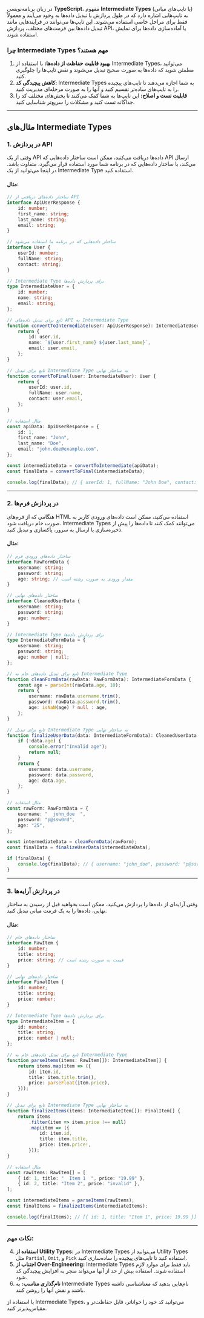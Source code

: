 در زبان برنامه‌نویسی **TypeScript**، مفهوم **Intermediate Types** (یا تایپ‌های میانی) به تایپ‌هایی اشاره دارد که در طول پردازش یا تبدیل داده‌ها به وجود می‌آیند و معمولاً فقط برای مراحل خاصی استفاده می‌شوند. این تایپ‌ها می‌توانند در فرآیندهایی مانند تبدیل داده‌ها بین فرمت‌های مختلف، پردازش API، یا آماده‌سازی داده‌ها برای نمایش استفاده شوند.

### چرا Intermediate Types مهم هستند؟
1. **بهبود قابلیت حفاظت از داده‌ها:** با استفاده از Intermediate Types، می‌توانید مطمئن شوید که داده‌ها به صورت صحیح تبدیل می‌شوند و نقض تایپ‌ها را جلوگیری کنید.
2. **کاهش پیچیدگی کد:** Intermediate Types به شما اجازه می‌دهند تا تایپ‌های پیچیده را به تایپ‌های ساده‌تر تقسیم کنید و آنها را به صورت مرحله‌ای مدیریت کنید.
3. **قابلیت تست و اصلاح:** این تایپ‌ها به شما کمک می‌کنند تا بخش‌های مختلف کد را جداگانه تست کنید و مشکلات را سریع‌تر شناسایی کنید.

---

## مثال‌های Intermediate Types

### 1. **در پردازش API**
وقتی از یک API داده‌ها دریافت می‌کنید، ممکن است ساختار داده‌هایی که API ارسال می‌کند، با ساختار داده‌هایی که در برنامه شما مورد استفاده قرار می‌گیرد، متفاوت باشد. در اینجا می‌توانید از یک Intermediate Type استفاده کنید.

#### مثال:
```typescript
// ساختار داده‌های دریافتی از API
interface ApiUserResponse {
    id: number;
    first_name: string;
    last_name: string;
    email: string;
}

// ساختار داده‌هایی که در برنامه ما استفاده می‌شود
interface User {
    userId: number;
    fullName: string;
    contact: string;
}

// Intermediate Type برای پردازش داده‌ها
type IntermediateUser = {
    id: number;
    name: string;
    email: string;
};

// تابع برای تبدیل داده‌های API به Intermediate Type
function convertToIntermediate(user: ApiUserResponse): IntermediateUser {
    return {
        id: user.id,
        name: `${user.first_name} ${user.last_name}`,
        email: user.email,
    };
}

// تابع برای تبدیل Intermediate Type به ساختار نهایی
function convertToFinal(user: IntermediateUser): User {
    return {
        userId: user.id,
        fullName: user.name,
        contact: user.email,
    };
}

// مثال استفاده
const apiData: ApiUserResponse = {
    id: 1,
    first_name: "John",
    last_name: "Doe",
    email: "john.doe@example.com",
};

const intermediateData = convertToIntermediate(apiData);
const finalData = convertToFinal(intermediateData);

console.log(finalData); // { userId: 1, fullName: "John Doe", contact: "john.doe@example.com" }
```

---

### 2. **در پردازش فرم‌ها**
هنگامی که از فرم‌های HTML استفاده می‌کنید، ممکن است داده‌های ورودی کاربر به صورت خام دریافت شود. Intermediate Types می‌توانند کمک کنند تا داده‌ها را پیش از ذخیره‌سازی یا ارسال به سرور، پاکسازی و تبدیل کنید.

#### مثال:
```typescript
// ساختار داده‌های ورودی فرم
interface RawFormData {
    username: string;
    password: string;
    age: string; // مقدار ورودی به صورت رشته است
}

// ساختار داده‌های نهایی
interface CleanedUserData {
    username: string;
    password: string;
    age: number;
}

// Intermediate Type برای پردازش داده‌ها
type IntermediateFormData = {
    username: string;
    password: string;
    age: number | null;
};

// تابع برای تبدیل داده‌های خام به Intermediate Type
function cleanFormData(rawData: RawFormData): IntermediateFormData {
    const age = parseInt(rawData.age, 10);
    return {
        username: rawData.username.trim(),
        password: rawData.password.trim(),
        age: isNaN(age) ? null : age,
    };
}

// تابع برای تبدیل Intermediate Type به ساختار نهایی
function finalizeUserData(data: IntermediateFormData): CleanedUserData | null {
    if (!data.age) {
        console.error("Invalid age");
        return null;
    }
    return {
        username: data.username,
        password: data.password,
        age: data.age,
    };
}

// مثال استفاده
const rawForm: RawFormData = {
    username: "  john_doe  ",
    password: "p@ssw0rd",
    age: "25",
};

const intermediateData = cleanFormData(rawForm);
const finalData = finalizeUserData(intermediateData);

if (finalData) {
    console.log(finalData); // { username: "john_doe", password: "p@ssw0rd", age: 25 }
}
```

---

### 3. **در پردازش آرایه‌ها**
وقتی آرایه‌ای از داده‌ها را پردازش می‌کنید، ممکن است بخواهید قبل از رسیدن به ساختار نهایی، داده‌ها را به یک فرمت میانی تبدیل کنید.

#### مثال:
```typescript
// ساختار داده‌های خام
interface RawItem {
    id: number;
    title: string;
    price: string; // قیمت به صورت رشته است
}

// ساختار داده‌های نهایی
interface FinalItem {
    id: number;
    title: string;
    price: number;
}

// Intermediate Type برای پردازش داده‌ها
type IntermediateItem = {
    id: number;
    title: string;
    price: number | null;
};

// تابع برای تبدیل داده‌های خام به Intermediate Type
function parseItems(items: RawItem[]): IntermediateItem[] {
    return items.map(item => ({
        id: item.id,
        title: item.title.trim(),
        price: parseFloat(item.price),
    }));
}

// تابع برای تبدیل Intermediate Type به ساختار نهایی
function finalizeItems(items: IntermediateItem[]): FinalItem[] {
    return items
        .filter(item => item.price !== null)
        .map(item => ({
            id: item.id,
            title: item.title,
            price: item.price!,
        }));
}

// مثال استفاده
const rawItems: RawItem[] = [
    { id: 1, title: "  Item 1  ", price: "19.99" },
    { id: 2, title: "Item 2", price: "invalid" },
];

const intermediateItems = parseItems(rawItems);
const finalItems = finalizeItems(intermediateItems);

console.log(finalItems); // [{ id: 1, title: "Item 1", price: 19.99 }]
```

---

### نکات مهم:
4. **استفاده از Utility Types:** در Intermediate Types می‌توانید از Utility Types مثل `Partial`, `Omit`, و `Pick` استفاده کنید تا تایپ‌های پیچیده را ساده‌سازی کنید.
5. **اجتناب از Over-Engineering:** Intermediate Types باید فقط برای موارد لازم استفاده شوند. استفاده بیش از حد از آنها می‌تواند منجر به افزایش پیچیدگی کد شود.
6. **نام‌گذاری مناسب:** به Intermediate Types نام‌هایی بدهید که معناشناسی داشته باشند و نقش آنها را روشن کنند.

با استفاده از Intermediate Types، می‌توانید کد خود را خواناتر، قابل حفاظت‌تر و مقیاس‌پذیرتر کنید.